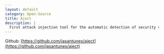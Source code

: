 ```yaml
---
layout: default
category: Open-Source
title: Aject
description: |
  First attack injection tool for the automatic detection of security vulnerabilities in network servers. AJECT is capable of generating and injecting a large number of attacks that aim at causing unexpected behavior, indicative of vulnerabilities. AJECT is composed of a remote injector and a local monitor, capable of tracing the server’s execution (UNIX signals, memory, etc). (Java/C++)
---
```


Github: [https://github.com/jasantunes/aject](https://github.com/jasantunes/aject)